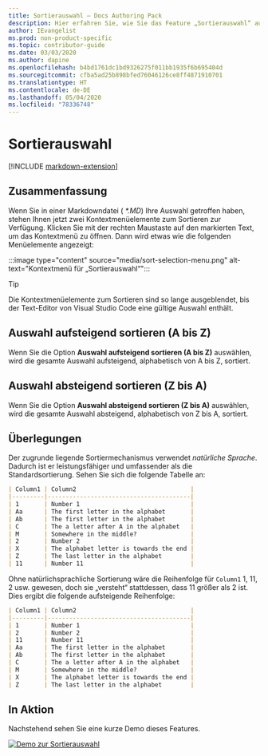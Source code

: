 ```yaml
---
title: Sortierauswahl – Docs Authoring Pack
description: Hier erfahren Sie, wie Sie das Feature „Sortierauswahl“ aus dem Docs Authoring Pack, Visual Studio Code-Erweiterung, verwenden.
author: IEvangelist
ms.prod: non-product-specific
ms.topic: contributor-guide
ms.date: 03/03/2020
ms.author: dapine
ms.openlocfilehash: b4bd1761dc1bd9326275f011bb1935f6b695404d
ms.sourcegitcommit: cfba5ad25b898bfed76046126ce8ff4871910701
ms.translationtype: HT
ms.contentlocale: de-DE
ms.lasthandoff: 05/04/2020
ms.locfileid: "78336748"
---
```

# <a name="sort-selection"></a>Sortierauswahl

[!INCLUDE [markdown-extension](includes/markdown-extension.md)]

## <a name="summary"></a>Zusammenfassung

Wenn Sie in einer Markdowndatei ( *\*.MD*) Ihre Auswahl getroffen haben, stehen Ihnen jetzt zwei Kontextmenüelemente zum Sortieren zur Verfügung. Klicken Sie mit der rechten Maustaste auf den markierten Text, um das Kontextmenü zu öffnen. Dann wird etwas wie die folgenden Menüelemente angezeigt:

:::image type="content" source="media/sort-selection-menu.png" alt-text="Kontextmenü für „Sortierauswahl“":::

> [!TIP]
> Die Kontextmenüelemente zum Sortieren sind so lange ausgeblendet, bis der Text-Editor von Visual Studio Code eine gültige Auswahl enthält.

## <a name="sort-selection-ascending-a-to-z"></a>Auswahl aufsteigend sortieren (A bis Z)

Wenn Sie die Option **Auswahl aufsteigend sortieren (A bis Z)** auswählen, wird die gesamte Auswahl aufsteigend, alphabetisch von A bis Z, sortiert.

## <a name="sort-selection-descending-z-to-a"></a>Auswahl absteigend sortieren (Z bis A)

Wenn Sie die Option **Auswahl absteigend sortieren (Z bis A)** auswählen, wird die gesamte Auswahl absteigend, alphabetisch von Z bis A, sortiert.

## <a name="considerations"></a>Überlegungen

Der zugrunde liegende Sortiermechanismus verwendet *natürliche Sprache*. Dadurch ist er leistungsfähiger und umfassender als die Standardsortierung. Sehen Sie sich die folgende Tabelle an:

```markdown
| Column1 | Column2                                |
|---------|----------------------------------------|
| 1       | Number 1                               |
| Aa      | The first letter in the alphabet       |
| Ab      | The first letter in the alphabet       |
| C       | The a letter after A in the alphabet   |
| M       | Somewhere in the middle?               |
| 2       | Number 2                               |
| X       | The alphabet letter is towards the end |
| Z       | The last letter in the alphabet        |
| 11      | Number 11                              |
```

Ohne natürlichsprachliche Sortierung wäre die Reihenfolge für `Column1` 1, 11, 2 usw. gewesen, doch sie „versteht“ stattdessen, dass 11 größer als 2 ist. Dies ergibt die folgende aufsteigende Reihenfolge:

```markdown
| Column1 | Column2                                |
|---------|----------------------------------------|
| 1       | Number 1                               |
| 2       | Number 2                               |
| 11      | Number 11                              |
| Aa      | The first letter in the alphabet       |
| Ab      | The first letter in the alphabet       |
| C       | The a letter after A in the alphabet   |
| M       | Somewhere in the middle?               |
| X       | The alphabet letter is towards the end |
| Z       | The last letter in the alphabet        |
```

## <a name="in-action"></a>In Aktion

Nachstehend sehen Sie eine kurze Demo dieses Features.

[![Demo zur Sortierauswahl](media/sort-selection.gif)](media/sort-selection.gif#lightbox)
